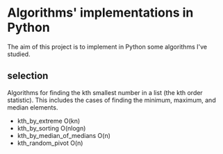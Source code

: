 # Algorithms' implementations in Python

The aim of this project is to implement in Python some algorithms I've studied.

## selection

Algorithms for finding the kth smallest number in a list (the kth order statistic). This includes the cases of finding the minimum, maximum, and median elements.

* kth_by_extreme            O(kn)
* kth_by_sorting            O(nlogn)
* kth_by_median_of_medians  O(n)
* kth_random_pivot          O(n)

